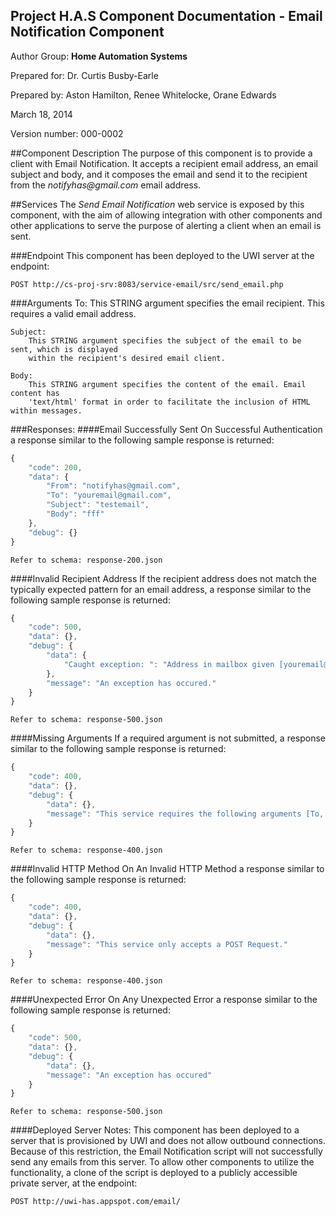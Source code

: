 Project H.A.S Component Documentation - Email Notification Component
---------------------------------------------------------------------
Author Group: **Home Automation Systems**

Prepared for: Dr. Curtis Busby-Earle

Prepared by: Aston Hamilton, Renee Whitelocke, Orane Edwards

March 18, 2014

Version number: 000-0002


##Component Description
The purpose of this component is to provide a client with Email Notification. It accepts a recipient email address, an email subject and body, and it composes the email and send it to the recipient from the _notifyhas@gmail.com_ email address.

##Services
The _Send Email Notification_ web service is exposed by this component, with the aim of allowing integration with other components and other applications to serve the purpose of alerting a client when an email is sent. 
    
###Endpoint
This component has been deployed to the UWI server at the endpoint: 

    POST http://cs-proj-srv:8083/service-email/src/send_email.php

###Arguments
    To: 
        This STRING argument specifies the email recipient. This requires a valid email address.

    Subject:
        This STRING argument specifies the subject of the email to be sent, which is displayed 
        within the recipient's desired email client. 

    Body:
        This STRING argument specifies the content of the email. Email content has
        'text/html' format in order to facilitate the inclusion of HTML within messages.
        

###Responses:
####Email Successfully Sent
On Successful Authentication a response similar to the following sample response is returned:
```javascript    
{
    "code": 200,
    "data": {
        "From": "notifyhas@gmail.com",
        "To": "youremail@gmail.com",
        "Subject": "testemail",
        "Body": "fff"
    },
    "debug": {}
}
```
    Refer to schema: response-200.json

####Invalid Recipient Address
If the recipient address does not match the typically expected pattern for an email address, a response similar to the following sample response is returned:
```javascript    
{
    "code": 500,
    "data": {},
    "debug": {
        "data": {
            "Caught exception: ": "Address in mailbox given [youremail@gmail#com] does not comply with RFC 2822, 3.6.2."
        },
        "message": "An exception has occured."
    }
}
```
    Refer to schema: response-500.json

####Missing Arguments
If a required argument is not submitted, a response similar to the following sample response is returned:
```javascript
{
    "code": 400,
    "data": {},
    "debug": {
        "data": {},
        "message": "This service requires the following arguments [To, Body, Subject]. The request body must be formatted as URL-Form-Encoded"
    }
}
```
    Refer to schema: response-400.json
    
####Invalid HTTP Method
On An Invalid HTTP Method a response similar to the following sample response is returned:
```javascript
{
    "code": 400,
    "data": {},
    "debug": {
        "data": {},
        "message": "This service only accepts a POST Request."
    }
}
```
    Refer to schema: response-400.json
    
####Unexpected Error
On Any Unexpected Error a response similar to the following sample response is returned:
```javascript
{
    "code": 500,
    "data": {},
    "debug": {
        "data": {},
        "message": "An exception has occured"
    }
}
```
    Refer to schema: response-500.json

####Deployed Server Notes:
This component has been deployed to a server that is provisioned by UWI and does not allow outbound connections.
Because of this restriction, the Email Notification script will not successfully send any emails from this server.
To allow other components to utilize the functionality, a clone of the script is deployed to a publicly accessible 
private server, at the endpoint:

    POST http://uwi-has.appspot.com/email/



    
    
